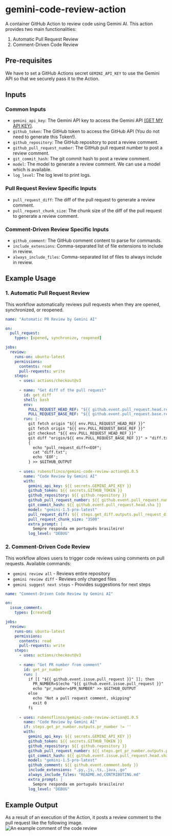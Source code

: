 # gemini-code-review-action
A container GitHub Action to review code using Gemini AI. This action provides two main functionalities:

1. Automatic Pull Request Review
2. Comment-Driven Code Review

## Pre-requisites
We have to set a GitHub Actions secret `GEMINI_API_KEY` to use the Gemini API so that we securely pass it to the Action.

## Inputs

### Common Inputs
- `gemini_api_key`: The Gemini API key to access the Gemini API [(GET MY API KEY)](https://makersuite.google.com/app/apikey).
- `github_token`: The GitHub token to access the GitHub API (You do not need to generate this Token!).
- `github_repository`: The GitHub repository to post a review comment.
- `github_pull_request_number`: The GitHub pull request number to post a review comment.
- `git_commit_hash`: The git commit hash to post a review comment.
- `model`: The model to generate a review comment. We can use a model which is available.
- `log_level`: The log level to print logs.

### Pull Request Review Specific Inputs
- `pull_request_diff`: The diff of the pull request to generate a review comment.
- `pull_request_chunk_size`: The chunk size of the diff of the pull request to generate a review comment.

### Comment-Driven Review Specific Inputs
- `github_comment`: The GitHub comment content to parse for commands.
- `include_extensions`: Comma-separated list of file extensions to include in review.
- `always_include_files`: Comma-separated list of files to always include in review.

## Example Usage

### 1. Automatic Pull Request Review
This workflow automatically reviews pull requests when they are opened, synchronized, or reopened.

```yaml
name: "Automatic PR Review by Gemini AI"

on:
  pull_request:
    types: [opened, synchronize, reopened]

jobs:
  review:
    runs-on: ubuntu-latest
    permissions:
      contents: read
      pull-requests: write
    steps:
      - uses: actions/checkout@v3
      
      - name: "Get diff of the pull request"
        id: get_diff
        shell: bash
        env:
          PULL_REQUEST_HEAD_REF: "${{ github.event.pull_request.head.ref }}"
          PULL_REQUEST_BASE_REF: "${{ github.event.pull_request.base.ref }}"
        run: |-
          git fetch origin "${{ env.PULL_REQUEST_HEAD_REF }}"
          git fetch origin "${{ env.PULL_REQUEST_BASE_REF }}"
          git checkout "${{ env.PULL_REQUEST_HEAD_REF }}"
          git diff "origin/${{ env.PULL_REQUEST_BASE_REF }}" > "diff.txt"
          {
            echo "pull_request_diff<<EOF";
            cat "diff.txt";
            echo 'EOF';
          } >> $GITHUB_OUTPUT
          
      - uses: rubensflinco/gemini-code-review-action@1.0.5
        name: "Code Review by Gemini AI"
        with:
          gemini_api_key: ${{ secrets.GEMINI_API_KEY }}
          github_token: ${{ secrets.GITHUB_TOKEN }}
          github_repository: ${{ github.repository }}
          github_pull_request_number: ${{ github.event.pull_request.number }}
          git_commit_hash: ${{ github.event.pull_request.head.sha }}
          model: "gemini-1.5-pro-latest"
          pull_request_diff: ${{ steps.get_diff.outputs.pull_request_diff }}
          pull_request_chunk_size: "3500"
          extra_prompt: |
            Sempre responda em português brasileiro!
          log_level: "DEBUG"
```

### 2. Comment-Driven Code Review
This workflow allows users to trigger code reviews using comments on pull requests. Available commands:

- `gemini review all` - Reviews entire repository
- `gemini review diff` - Reviews only changed files
- `gemini suggest next steps` - Provides suggestions for next steps

```yaml
name: "Comment-Driven Code Review by Gemini AI"

on:
  issue_comment:
    types: [created]

jobs:
  review:
    runs-on: ubuntu-latest
    permissions:
      contents: read
      pull-requests: write
    steps:
      - uses: actions/checkout@v3
      
      - name: "Get PR number from comment"
        id: get_pr_number
        run: |
          if [[ "${{ github.event.issue.pull_request }}" ]]; then
            PR_NUMBER=$(echo "${{ github.event.issue.pull_request }}" | awk -F'/' '{print $NF}')
            echo "pr_number=$PR_NUMBER" >> $GITHUB_OUTPUT
          else
            echo "Not a pull request comment, skipping"
            exit 0
          fi
          
      - uses: rubensflinco/gemini-code-review-action@1.0.5
        name: "Code Review by Gemini AI"
        if: steps.get_pr_number.outputs.pr_number != ''
        with:
          gemini_api_key: ${{ secrets.GEMINI_API_KEY }}
          github_token: ${{ secrets.GITHUB_TOKEN }}
          github_repository: ${{ github.repository }}
          github_pull_request_number: ${{ steps.get_pr_number.outputs.pr_number }}
          git_commit_hash: ${{ github.event.issue.pull_request.head.sha }}
          model: "gemini-1.5-pro-latest"
          github_comment: ${{ github.event.comment.body }}
          include_extensions: ".py,.js,.ts,.java,.go"
          always_include_files: "README.md,CONTRIBUTING.md"
          extra_prompt: |
            Sempre responda em português brasileiro!
          log_level: "DEBUG"
```

## Example Output
As a result of an execution of the Action, it posts a review comment to the pull request like the following image.
![An example comment of the code review](./docs/images/example.png)
